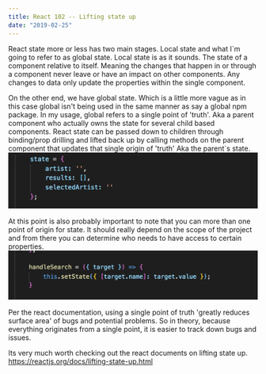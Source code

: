 ```yaml
---
title: React 102 -- Lifting state up
date: "2019-02-25"
---
```



React state more or less has two main stages. Local state and what I`m going to refer to as global state. Local state is as it sounds. The state of a component relative to itself. Meaning the changes that happen in or through a component never leave or have an impact on other components. Any changes to data only update the properties within the single component. 

On the other end, we have global state. Which is a little more vague as in this case global isn't being used in the same manner as say a global npm package. In my usage, global refers to a single point of 'truth'. Aka a parent component who actually owns the state for several child based components. React state can be passed down to children through binding/prop drilling and lifted back up by calling methods on the parent component that updates that single origin of 'truth' Aka the parent`s state.
![First photo](./one.png) 

At this point is also probably important to note that you can more than one point of origin for state. It should really depend on the scope of the project and from there you can determine who needs to have access to certain properties.
![Second photo](./two.png) 


Per the react documentation, using a single point of truth 'greatly reduces surface area' of bugs and potential problems. So in theory, because everything originates from a single point, it is easier to track down bugs and issues. 

Its very much worth checking out the react documents on lifting state up. 
https://reactjs.org/docs/lifting-state-up.html 